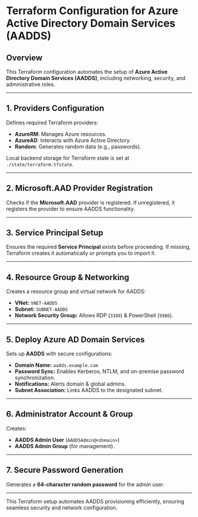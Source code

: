 # **Terraform Configuration for Azure Active Directory Domain Services (AADDS)**

## **Overview**
This Terraform configuration automates the setup of **Azure Active Directory Domain Services (AADDS)**, including networking, security, and administrative roles.

---

## **1. Providers Configuration**
Defines required Terraform providers:
- **AzureRM**: Manages Azure resources.
- **AzureAD**: Interacts with Azure Active Directory.
- **Random**: Generates random data (e.g., passwords).

Local backend storage for Terraform state is set at `./state/terraform.tfstate`.

---

## **2. Microsoft.AAD Provider Registration**
Checks if the **Microsoft.AAD** provider is registered. If unregistered, it registers the provider to ensure AADDS functionality.

---

## **3. Service Principal Setup**
Ensures the required **Service Principal** exists before proceeding. If missing, Terraform creates it automatically or prompts you to import it.

---

## **4. Resource Group & Networking**
Creates a resource group and virtual network for AADDS:
- **VNet:** `VNET-AADDS`
- **Subnet:** `SUBNET-AADDS`
- **Network Security Group:** Allows RDP (`3389`) & PowerShell (`5986`).

---

## **5. Deploy Azure AD Domain Services**
Sets up **AADDS** with secure configurations:
- **Domain Name:** `aadds.example.com`
- **Password Sync:** Enables Kerberos, NTLM, and on-premise password synchronization.
- **Notifications:** Alerts domain & global admins.
- **Subnet Association:** Links AADDS to the designated subnet.

---

## **6. Administrator Account & Group**
Creates:
- **AADDS Admin User** (`AADDSAdmin@<domain>`)
- **AADDS Admin Group** (for management).

---

## **7. Secure Password Generation**
Generates a **64-character random password** for the admin user.

---

This Terraform setup automates AADDS provisioning efficiently, ensuring seamless security and network configuration.